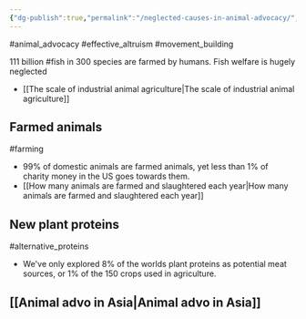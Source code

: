 ```yaml
---
{"dg-publish":true,"permalink":"/neglected-causes-in-animal-advocacy/","created":"2024-03-14T14:05:46.000+00:00","updated":"2025-09-29T00:20:29.273+01:00"}
---
```


#animal_advocacy #effective_altruism #movement_building 

111 billion #fish in 300 species are farmed by humans. Fish welfare is hugely neglected
- [[The scale of industrial animal agriculture\|The scale of industrial animal agriculture]]

## Farmed animals
#farming 
- 99% of domestic animals are farmed animals, yet less than 1% of charity money in the US goes towards them. 
- [[How many animals are farmed and slaughtered each year\|How many animals are farmed and slaughtered each year]]

## New plant proteins
#alternative_proteins 
- We've only explored 8% of the worlds plant proteins as potential meat sources, or 1% of the 150 crops used in agriculture. 

## [[Animal advo in Asia\|Animal advo in Asia]]